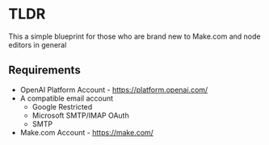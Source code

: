 # TLDR

This a simple blueprint for those who are brand new to Make.com and node editors in general

## Requirements

- OpenAI Platform Account - https://platform.openai.com/
- A compatible email account
  - Google Restricted
  - Microsoft SMTP/IMAP OAuth
  - SMTP
- Make.com Account - https://make.com/